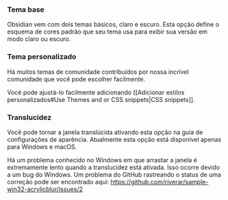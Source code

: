 ### Tema base

Obsidian vem com dois temas básicos, claro e escuro. Esta opção define o esquema de cores padrão que seu tema usa para exibir sua versão em modo claro ou escuro.

### Tema personalizado

Há muitos temas de comunidade contribuídos por nossa incrível comunidade que você pode escolher facilmente.

Você pode ajustá-lo facilmente adicionando [[Adicionar estilos personalizados#Use Themes and or CSS snippets|CSS snippets]].

### Translucidez

Você pode tornar a janela translúcida ativando esta opção na guia de configurações de aparência. Atualmente esta opção está disponível apenas para Windows e macOS.

Há um problema conhecido no Windows em que arrastar a janela é extremamente lento quando a translucidez está ativada. Isso ocorre devido a um bug do Windows. Um problema do GitHub rastreando o status de uma correção pode ser encontrado aqui: https://github.com/riverar/sample-win32-acrylicblur/issues/2